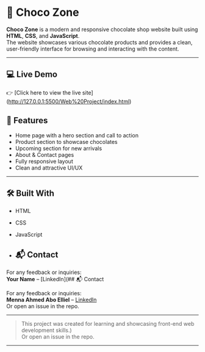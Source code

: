 # 🍫 Choco Zone

**Choco Zone** is a modern and responsive chocolate shop website built using **HTML**, **CSS**, and **JavaScript**.  
The website showcases various chocolate products and provides a clean, user-friendly interface for browsing and interacting with the content.

---

## 💻 Live Demo
👉 [Click here to view the live site] (http://127.0.0.1:5500/Web%20Project/index.html)


## 📁 Features

- Home page with a hero section and call to action
- Product section to showcase chocolates
- Upcoming section for new arrivals
- About & Contact pages
- Fully responsive layout
- Clean and attractive UI/UX

---

## 🛠️ Built With

- HTML
- CSS
- JavaScript

- ## 📬 Contact

For any feedback or inquiries:  
**Your Name** – [LinkedIn](## 📬 Contact

For any feedback or inquiries:  
**Menna Ahmed Abo Elliel** – [LinkedIn](https://www.linkedin.com/in/your-profile)  
Or open an issue in the repo.

---

> This project was created for learning and showcasing front-end web development skills.)  
Or open an issue in the repo.

---

